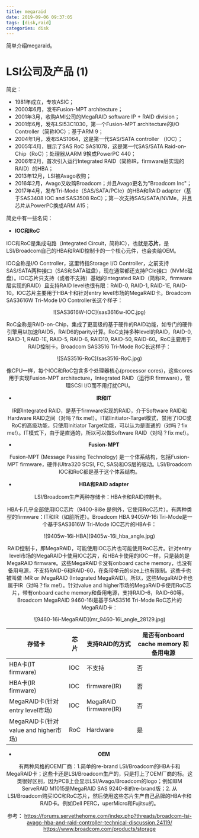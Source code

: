```yaml
---
title: megaraid 
date: 2019-09-06 09:37:05
tags: [disk,raid]
categories: disk 
---
```


简单介绍megaraid。

<!-- more -->

<script type="text/x-mathjax-config">
MathJax.Hub.Config({
tex2jax: {inlineMath: [['$','$'], ['\\(','\\)']]}
});
</script>

<script type="text/javascript" async
  src="https://cdn.mathjax.org/mathjax/latest/MathJax.js?config=TeX-MML-AM_CHTML">
</script>

# LSI公司及产品 (1)

简史：

- 1981年成立，专攻ASIC；
- 2000年6月，发布Fusion-MPT architecture；
- 2001年3月，收购AMI公司的MegaRAID software IP + RAID division；
- 2001年6月，发布LSI53C1030，第一个Fusion-MPT architecture的I/O Controller（简称IOC）；基于ARM 9；
- 2004年1月，发布SAS1064，这是第一代SAS/SATA controller （IOC）；
- 2005年4月，展示了SAS RoC SAS1078，这是第一代SAS/SATA Raid-on-Chip（RoC）；处理器从ARM 9换成PowerPC 440；
- 2006年2月，首次引入运行Integrated RAID（简称IR，firmware层实现的RAID）的HBA；
- 2013年12月，LSI被Avago收购；
- 2016年2月，Avago又收购Broadcom；并且Avago更名为"Broadcom Inc"；
- 2017年4月，发布Tri-Mode（SAS/SATA/PCIe）的HBA和RAID adapter（基于SAS3408 IOC and SAS3508 RoC）；第一次支持SAS/SATA/NVMe，并且芯片从PowerPC换成ARM A15；


简史中有一些名词：

* **IOC和RoC**

IOC和RoC是集成电路（Integrated Circuit，简称IC），也就是**芯片**，是LSI/Broadcom自己的HBA和RAID控制卡的一个核心元件，也会卖给OEM。

IOC全称是I/O Controller，这里特指Storage I/O Controller，之前支持SAS/SATA两种接口（SAS和SATA磁盘），现在通常都还支持PCIe接口（NVMe磁盘）。IOC芯片只支持（或者不支持）基础的Integrated RAID（简称IR，firmware层实现的RAID）且支持RAID level也很有限：RAID-0, RAID-1, RAID-1E, RAID-10。IOC芯片主要用于HBA卡和针对entry level市场的MegaRAID卡。Broadcom SAS3616W Tri-Mode I/O Controller长这个样子：

<div align=center>![SAS3616W-IOC](sas3616w-IOC.jpg)

RoC全称是RAID-on-Chip，集成了更高级的基于硬件的RAID功能，如专门的硬件引擎用以加速RAID5，RAID6的parity计算。RoC支持多种level的RAID，RAID-0, RAID-1, RAID-1E, RAID-5, RAID-6, RAID10, RAID-50, RAID-60。RoC主要用于RAID控制卡。Broadcom SAS3516 Tri-Mode RoC长这样子：

<div align=center>![SAS3516-RoC](sas3516-RoC.jpg)

像CPU一样，每个IOC和RoC包含多个处理器核心(processor cores)，这些cores用于实现Fusion-MPT architecture，Integrated RAID（运行IR firmware），管理SCSI I/O而不用打扰CPU。

* **IR和IT**

IR即Integrated RAID，是基于firmware实现的RAID，介于Software RAID和Hardware RAID之间（对吗？fix me!）。IT即Initiator-Target模式，禁用了IOC或RoC的高级功能，只使用Initiator Target功能，可以认为是直通的（对吗？fix me!）。IT模式下，由于是直通的，所以可以做Software RAID（对吗？fix me!）。

* **Fusion-MPT**

Fusion-MPT (Message Passing Technology) 是一个体系结构，包括Fusion-MPT firmware，硬件(Ultra320 SCSI, FC, SAS)和OS层的驱动。LSI/Broadcom IOC和RoC都是基于这个体系结构。

* **HBA和RAID adapter**

LSI/Broadcom生产两种存储卡：HBA卡和RAID控制卡。

HBA卡几乎全部使用IOC芯片（9400-8i8e 是例外，它使用RoC芯片）。有两种类型的firmware：IT和IR（如前所述）。Broadcom HBA 9405W-16i Tri-Mode是一个基于SAS3616W Tri-Mode IOC芯片的HBA卡：

<div align=center>![9405w-16i-HBA](9405w-16i_hba_angle.jpg)


RAID控制卡，即MegaRAID，可能使用IOC芯片也可能使用RoC芯片。针对entry level市场的MegaRAID卡使用IOC芯片，和HBA卡使用的IOC一样，只是装的是MegaRAID firmware。这些MegaRAID卡没有onboard cache memory，也没有备用电源，不支持RAID-6和RAID-60，在条带单元的size上也有限制。这些卡也被叫做 iMR or iMegaRAID (Integrated MegaRAID)。所以，这些MegaRAID卡也属于IR（对吗？fix me!）。针对value and higher市场的MegaRAID卡使用RoC芯片，带有onboard cache memory和备用电源，支持RAID-6，RAID-60等。Broadcom MegaRAID 9460-16i是基于SAS3516 Tri-Mode RoC芯片的MegaRAID卡： 

<div align=center>![9460-16i-MegaRAID](mr_9460-16i_angle_28129.jpg)

|存储卡                                   |芯片      |支持RAID的方式           |是否有onboard cache memory 和 备用电源  |
|-----------------------------------------|----------|-------------------------|----------------------------------------|
|HBA卡(IT firmware)                       |IOC       |不支持                   |否                                      |
|HBA卡(IR firmware)                       |IOC       |firmware(IR)             |否                                      |
|MegaRAID卡(针对entry level市场)          |IOC       |MegaRAID firmware(IR)    |否                                      |
|MegaRAID卡(针对value and higher市场)     |RoC       |Hardware                 |是                                      |

* **OEM**

有两种风格的OEM厂商：1.简单的re-brand LSI/Broadcom的HBA卡和MegaRAID卡；这些卡还是LSI/Broadcom生产的，只是打上了OEM厂商的标。这类很好区别，因为PCB上会显示LSI/Avago/Broadcom的logo；例如IBM ServeRAID M1015是MegaRAID SAS 9240-8i的re-brand版；2. 从LSI/Broadcom购买IOC和RoC芯片，然后使用这些芯片生产自己品牌的HBA卡和RAID卡。例如Dell PERC，uperMicro和Fujitsu的。


参考：
https://forums.servethehome.com/index.php?threads/broadcom-lsi-avago-hba-and-raid-controller-technical-discussion.24119/
https://www.broadcom.com/products/storage
